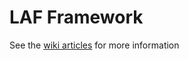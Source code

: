# LAF Framework

See the [wiki articles](https://gitlab.com/lulzim/laf/wikis/home) for more information